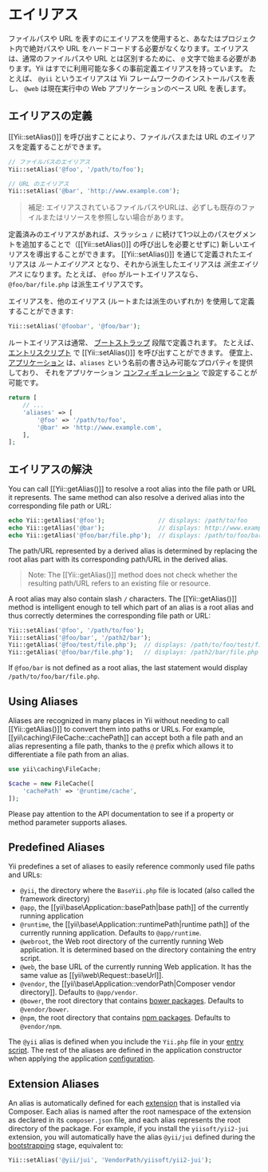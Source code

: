 エイリアス
=======

ファイルパスや URL を表すのにエイリアスを使用すると、あなたはプロジェクト内で絶対パスや URL をハードコードする必要がなくなります。エイリアスは、通常のファイルパスや URL とは区別するために、 `@` 文字で始まる必要があります。Yii はすでに利用可能な多くの事前定義エイリアスを持っています。
たとえば、 `@yii` というエイリアスは Yii フレームワークのインストールパスを表し、 `@web` は現在実行中の Web アプリケーションのベース URL を表します。


エイリアスの定義 <a name="defining-aliases"></a>
----------------

[[Yii::setAlias()]] を呼び出すことにより、ファイルパスまたは URL のエイリアスを定義することができます。

```php
// ファイルパスのエイリアス
Yii::setAlias('@foo', '/path/to/foo');

// URL のエイリアス
Yii::setAlias('@bar', 'http://www.example.com');
```

> 補足: エイリアスされているファイルパスやURLは、必ずしも既存のファイルまたはリソースを参照しない場合があります。

定義済みのエイリアスがあれば、スラッシュ `/` に続けて1つ以上のパスセグメントを追加することで（[[Yii::setAlias()]]
の呼び出しを必要とせずに) 新しいエイリアスを導出することができます。 [[Yii::setAlias()]] を通じて定義されたエイリアスは
*ルートエイリアス* となり、それから派生したエイリアスは *派生エイリアス* になります。たとえば、 `@foo` がルートエイリアスなら、
`@foo/bar/file.php` は派生エイリアスです。

エイリアスを、他のエイリアス (ルートまたは派生のいずれか) を使用して定義することができます:

```php
Yii::setAlias('@foobar', '@foo/bar');
```

ルートエイリアスは通常、 [ブートストラップ](runtime-bootstrapping.md) 段階で定義されます。
たとえば、[エントリスクリプト](structure-entry-scripts.md) で [[Yii::setAlias()]] を呼び出すことができます。
便宜上、 [アプリケーション](structure-applications.md) は、`aliases` という名前の書き込み可能なプロパティを提供しており、
それをアプリケーション [コンフィギュレーション](concept-configurations.md) で設定することが可能です。

```php
return [
    // ...
    'aliases' => [
        '@foo' => '/path/to/foo',
        '@bar' => 'http://www.example.com',
    ],
];
```


エイリアスの解決 <a name="resolving-aliases"></a>
-----------------

You can call [[Yii::getAlias()]] to resolve a root alias into the file path or URL it represents.
The same method can also resolve a derived alias into the corresponding file path or URL:

```php
echo Yii::getAlias('@foo');               // displays: /path/to/foo
echo Yii::getAlias('@bar');               // displays: http://www.example.com
echo Yii::getAlias('@foo/bar/file.php');  // displays: /path/to/foo/bar/file.php
```

The path/URL represented by a derived alias is determined by replacing the root alias part with its corresponding
path/URL in the derived alias.

> Note: The [[Yii::getAlias()]] method does not check whether the resulting path/URL refers to an existing file or resource.


A root alias may also contain slash `/` characters. The [[Yii::getAlias()]] method
is intelligent enough to tell which part of an alias is a root alias and thus correctly determines
the corresponding file path or URL:

```php
Yii::setAlias('@foo', '/path/to/foo');
Yii::setAlias('@foo/bar', '/path2/bar');
Yii::getAlias('@foo/test/file.php');  // displays: /path/to/foo/test/file.php
Yii::getAlias('@foo/bar/file.php');   // displays: /path2/bar/file.php
```

If `@foo/bar` is not defined as a root alias, the last statement would display `/path/to/foo/bar/file.php`.


Using Aliases <a name="using-aliases"></a>
-------------

Aliases are recognized in many places in Yii without needing to call [[Yii::getAlias()]] to convert
them into paths or URLs. For example, [[yii\caching\FileCache::cachePath]] can accept both a file path
and an alias representing a file path, thanks to the `@` prefix which allows it to differentiate a file path
from an alias.

```php
use yii\caching\FileCache;

$cache = new FileCache([
    'cachePath' => '@runtime/cache',
]);
```

Please pay attention to the API documentation to see if a property or method parameter supports aliases.


Predefined Aliases <a name="predefined-aliases"></a>
------------------

Yii predefines a set of aliases to easily reference commonly used file paths and URLs:

- `@yii`, the directory where the `BaseYii.php` file is located (also called the framework directory)
- `@app`, the [[yii\base\Application::basePath|base path]] of the currently running application
- `@runtime`, the [[yii\base\Application::runtimePath|runtime path]] of the currently running application. Defaults to `@app/runtime`.
- `@webroot`, the Web root directory of the currently running Web application. It is determined based on the directory
  containing the entry script.
- `@web`, the base URL of the currently running Web application. It has the same value as [[yii\web\Request::baseUrl]].
- `@vendor`, the [[yii\base\Application::vendorPath|Composer vendor directory]]. Defaults to `@app/vendor`.
- `@bower`, the root directory that contains [bower packages](http://bower.io/). Defaults to `@vendor/bower`.
- `@npm`, the root directory that contains [npm packages](https://www.npmjs.org/). Defaults to `@vendor/npm`.

The `@yii` alias is defined when you include the `Yii.php` file in your [entry script](structure-entry-scripts.md). The rest of the aliases are defined in the application constructor when applying the application
[configuration](concept-configurations.md).


Extension Aliases <a name="extension-aliases"></a>
-----------------

An alias is automatically defined for each [extension](structure-extensions.md) that is installed via Composer.
Each alias is named after the root namespace of the extension as declared in its `composer.json` file, and each alias
represents the root directory of the package. For example, if you install the `yiisoft/yii2-jui` extension,
you will automatically have the alias `@yii/jui` defined during the [bootstrapping](runtime-bootstrapping.md) stage, equivalent to:

```php
Yii::setAlias('@yii/jui', 'VendorPath/yiisoft/yii2-jui');
```
